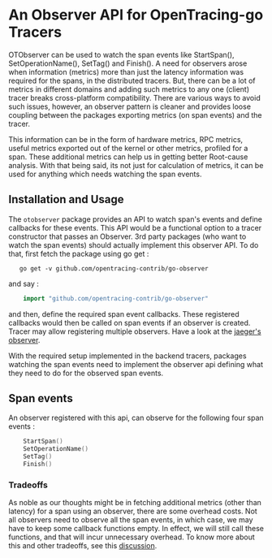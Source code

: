 # An Observer API for OpenTracing-go Tracers

OTObserver can be used to watch the span events like StartSpan(),
SetOperationName(), SetTag() and Finish(). A need for observers
arose when information (metrics) more than just the latency information was
required for the spans, in the distributed tracers. But, there can be a lot
of metrics in different domains and adding such metrics to any one (client)
tracer breaks cross-platform compatibility. There are various ways to
avoid such issues, however, an observer pattern is cleaner and provides loose
coupling between the packages exporting metrics (on span events) and the
tracer.

This information can be in the form of hardware metrics, RPC metrics,
useful metrics exported out of the kernel or other metrics, profiled for a
span. These additional metrics can help us in getting better Root-cause
analysis. With that being said, its not just for calculation of metrics,
it can be used for anything which needs watching the span events.

## Installation and Usage

The `otobserver` package provides an API to watch span's events and define
callbacks for these events. This API would be a functional option to a
tracer constructor that passes an Observer. 3rd party packages (who want to
watch the span events) should actually implement this observer API.
To do that, first fetch the package using go get :

```
   go get -v github.com/opentracing-contrib/go-observer
```

and say :

```go
    import "github.com/opentracing-contrib/go-observer"
```

and then, define the required span event callbacks. These registered
callbacks would then be called on span events if an observer is created.
Tracer may allow registering multiple observers. Have a look at the [jaeger's observer](https://github.com/uber/jaeger-client-go/blob/master/observer.go).

With the required setup implemented in the backend tracers, packages
watching the span events need to implement the observer api defining what
they need to do for the observed span events.

## Span events

An observer registered with this api, can observe for the following four
span events :

```go
    StartSpan()
    SetOperationName()
    SetTag()
    Finish()
```

### Tradeoffs

As noble as our thoughts might be in fetching additional metrics (other than
latency) for a span using an observer, there are some overhead costs. Not all
observers need to observe all the span events, in which case, we may have
to keep some callback functions empty. In effect, we will still call these
functions, and that will incur unnecessary overhead. To know more about this
and other tradeoffs, see this [discussion](https://github.com/DroiTaipei/opentracing-go/pull/135#discussion_r105497329).
